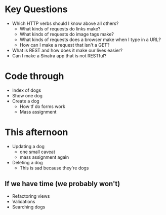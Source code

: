 # Key Questions
* Which HTTP verbs should I know above all others?
  * What kinds of requests do links make?
  * What kinds of requests do image tags make?
  * What kinds of requests does a browser make when I type in a URL?
  * How can I make a request that isn't a GET?
* What is REST and how does it make our lives easier?
* Can I make a Sinatra app that is not RESTful?

# Code through
* Index of dogs
* Show one dog
* Create a dog
  * How tf do forms work
  * Mass assignment

# This afternoon
* Updating a dog
  * one small caveat
  * mass assignment again 
* Deleting a dog
  * This is sad because they're dogs 

## If we have time (we probably won't)
* Refactoring views
* Validations
* Searching dogs

